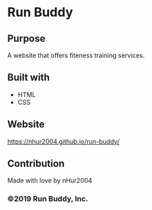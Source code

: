 # Run Buddy

## Purpose
A website that offers fiteness training services.

## Built with
* HTML
* CSS

## Website
https://nhur2004.github.io/run-buddy/

## Contribution
Made with love by nHur2004

### ©️2019 Run Buddy, Inc.
